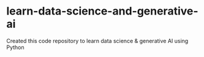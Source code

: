 # learn-data-science-and-generative-ai
Created this code repository to learn data science &amp; generative AI using Python